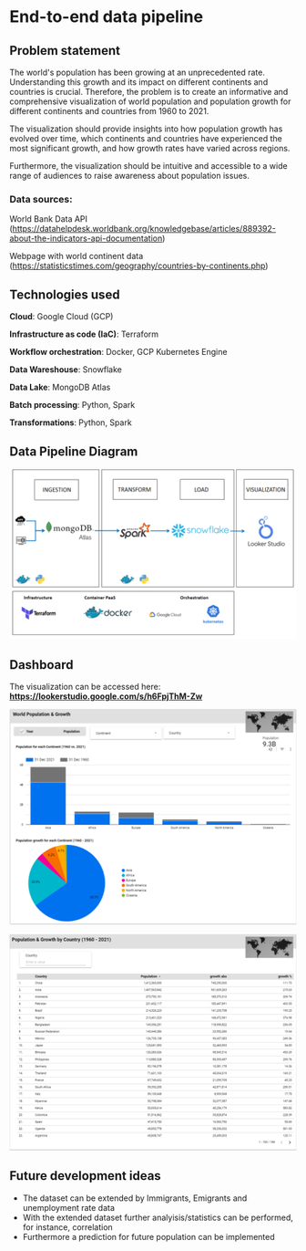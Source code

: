 # End-to-end data pipeline

## Problem statement
The world's population has been growing at an unprecedented rate. Understanding this growth and its impact on different continents and countries is crucial. Therefore, the problem is to create an informative and comprehensive visualization of world population and population growth for different continents and countries from 1960 to 2021. 

The visualization should provide insights into how population growth has evolved over time, which continents and countries have experienced the most significant growth, and how growth rates have varied across regions. 

Furthermore, the visualization should be intuitive and accessible to a wide range of audiences to raise awareness about population issues.

### Data sources:
World Bank Data API (https://datahelpdesk.worldbank.org/knowledgebase/articles/889392-about-the-indicators-api-documentation)

Webpage with world continent data (https://statisticstimes.com/geography/countries-by-continents.php)

## Technologies used
**Cloud**: Google Cloud (GCP)

**Infrastructure as code (IaC)**: Terraform

**Workflow orchestration**: Docker, GCP Kubernetes Engine

**Data Wareshouse**: Snowflake

**Data Lake**: MongoDB Atlas

**Batch processing**: Python, Spark

**Transformations**: Python, Spark

## Data Pipeline Diagram
![Alt text](./Datapipeline-Architecture.PNG?raw=true "Data Pipeline Diagram")

## Dashboard
The visualization can be accessed here: **https://lookerstudio.google.com/s/h6FpjThM-Zw**

![Alt text](./Dashboard-Page1.PNG?raw=true "Dashboard Page 1")

![Alt text](./Dashboard-Page2.PNG?raw=true "Dashboard Page 2")

## Future development ideas
- The dataset can be extended by Immigrants, Emigrants and unemployment rate data
- With the extended dataset further analyisis/statistics can be performed, for instance, correlation
- Furthermore a prediction for future population can be implemented